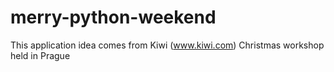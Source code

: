 # merry-python-weekend
This application idea comes from Kiwi (www.kiwi.com) Christmas workshop held in Prague
